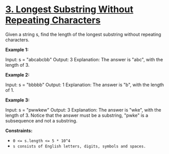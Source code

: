 # [3. Longest Substring Without Repeating Characters](https://leetcode.com/problems/longest-substring-without-repeating-characters/)

Given a string s, find the length of the longest 
substring
 without repeating characters.

 

**Example 1:**

Input: s = "abcabcbb"
Output: 3
Explanation: The answer is "abc", with the length of 3.

**Example 2:**

Input: s = "bbbbb"
Output: 1
Explanation: The answer is "b", with the length of 1.

**Example 3:**

Input: s = "pwwkew"
Output: 3
Explanation: The answer is "wke", with the length of 3.
Notice that the answer must be a substring, "pwke" is a subsequence and not a substring.
 

**Constraints:**

- `0 <= s.length <= 5 * 10^4`
- `s consists of English letters, digits, symbols and spaces.`